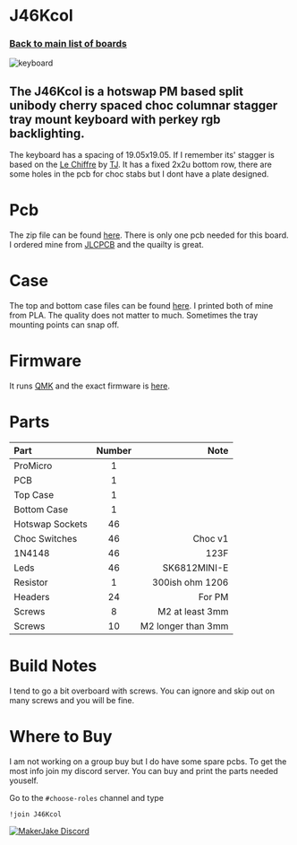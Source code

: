# J46Kcol 
### [Back to main list of boards](https://github.com/MakerJake01/MakerJakes-keyboards) 
![keyboard](https://i.imgur.com/pvrKhou.jpg)
## The J46Kcol is a hotswap PM based split unibody cherry spaced choc columnar stagger tray mount keyboard with perkey rgb backlighting.

The keyboard has a spacing of 19.05x19.05. If I remember its' stagger is based on the [Le Chiffre](https://github.com/tominabox1/Le-Chiffre-Keyboard) by [TJ](https://github.com/tominabox1). It has a fixed 2x2u bottom row, there are some holes in the pcb for choc stabs but I dont have a plate designed. 

# Pcb
The zip file can be found [here](https://github.com/MakerJake01/MakerJakes-keyboards/tree/main/J46Kcol/Pcb). There is only one pcb needed for this board. I ordered mine from [JLCPCB](https://jlcpcb.com) and the quailty is great.  

# Case
The top and bottom case files can be found [here](https://github.com/MakerJake01/MakerJakes-keyboards/tree/main/J46Kcol/Case). I printed both of mine from PLA. The quality does not matter to much. Sometimes the tray mounting points can snap off. 

# Firmware 
It runs [QMK](https://qmk.fm) and the exact firmware is [here](https://github.com/MakerJake01/qmk_firmware/tree/master/keyboards/makerjake/J46Kcol). 

# Parts
| Part        | Number      | Note |
| :---        |    :----:   |          ---: |
| ProMicro   | 1           |  |
| PCB | 1 | |
| Top Case | 1 | |
| Bottom Case | 1 | | 
| Hotswap Sockets | 46  | |
| Choc Switches |46 |Choc v1 |
| 1N4148   | 46        | 123F      |
| Leds | 46 | SK6812MINI-E |
| Resistor | 1 | 300ish ohm 1206 | 
| Headers  | 24 | For PM |
| Screws | 8 | M2 at least 3mm |
| Screws | 10 | M2 longer than 3mm |  

# Build Notes
I tend to go a bit overboard with screws. You can ignore and skip out on many screws and you will be fine.

# Where to Buy 
I am not working on a group buy but I do have some spare pcbs. To get the most info join my discord server. You can buy and print the parts needed youself. 

Go to the `#choose-roles` channel and type 
~~~
!join J46Kcol
~~~

[![MakerJake Discord](https://img.shields.io/badge/Discord-5865F2?style=for-the-badge&logo=discord&logoColor=white)](https://discord.gg/ktUDJ3w) 